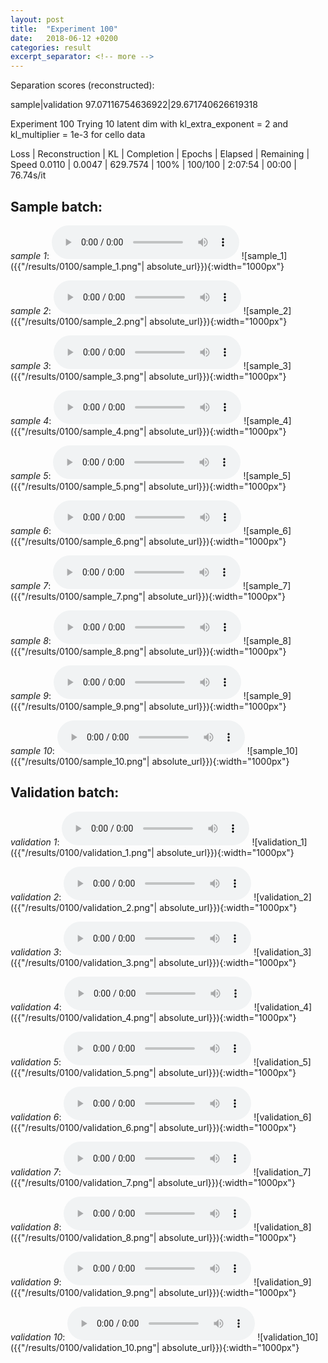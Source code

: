 ```yaml
---
layout: post
title:  "Experiment 100"
date:   2018-06-12 +0200
categories: result
excerpt_separator: <!-- more -->
---
```

Separation scores (reconstructed):

sample|validation
97.07116754636922|29.671740626619318
<!-- more -->
Experiment 100
Trying 10 latent dim with kl_extra_exponent = 2 and kl_multiplier = 1e-3 for cello data

Loss | Reconstruction | KL | Completion | Epochs | Elapsed | Remaining | Speed
0.0110 | 0.0047 | 629.7574 | 100% | 100/100 | 2:07:54 | 00:00 | 76.74s/it

## **Sample batch**:
_sample 1_:
<audio src="/ResultsOverview/results/0100/sample_1.wav" controls preload></audio>
![sample_1]({{"/results/0100/sample_1.png"| absolute_url}}){:width="1000px"}

_sample 2_:
<audio src="/ResultsOverview/results/0100/sample_2.wav" controls preload></audio>
![sample_2]({{"/results/0100/sample_2.png"| absolute_url}}){:width="1000px"}

_sample 3_:
<audio src="/ResultsOverview/results/0100/sample_3.wav" controls preload></audio>
![sample_3]({{"/results/0100/sample_3.png"| absolute_url}}){:width="1000px"}

_sample 4_:
<audio src="/ResultsOverview/results/0100/sample_4.wav" controls preload></audio>
![sample_4]({{"/results/0100/sample_4.png"| absolute_url}}){:width="1000px"}

_sample 5_:
<audio src="/ResultsOverview/results/0100/sample_5.wav" controls preload></audio>
![sample_5]({{"/results/0100/sample_5.png"| absolute_url}}){:width="1000px"}

_sample 6_:
<audio src="/ResultsOverview/results/0100/sample_6.wav" controls preload></audio>
![sample_6]({{"/results/0100/sample_6.png"| absolute_url}}){:width="1000px"}

_sample 7_:
<audio src="/ResultsOverview/results/0100/sample_7.wav" controls preload></audio>
![sample_7]({{"/results/0100/sample_7.png"| absolute_url}}){:width="1000px"}

_sample 8_:
<audio src="/ResultsOverview/results/0100/sample_8.wav" controls preload></audio>
![sample_8]({{"/results/0100/sample_8.png"| absolute_url}}){:width="1000px"}

_sample 9_:
<audio src="/ResultsOverview/results/0100/sample_9.wav" controls preload></audio>
![sample_9]({{"/results/0100/sample_9.png"| absolute_url}}){:width="1000px"}

_sample 10_:
<audio src="/ResultsOverview/results/0100/sample_10.wav" controls preload></audio>
![sample_10]({{"/results/0100/sample_10.png"| absolute_url}}){:width="1000px"}

## **Validation batch**:
_validation 1_:
<audio src="/ResultsOverview/results/0100/validation_1.wav" controls preload></audio>
![validation_1]({{"/results/0100/validation_1.png"| absolute_url}}){:width="1000px"}

_validation 2_:
<audio src="/ResultsOverview/results/0100/validation_2.wav" controls preload></audio>
![validation_2]({{"/results/0100/validation_2.png"| absolute_url}}){:width="1000px"}

_validation 3_:
<audio src="/ResultsOverview/results/0100/validation_3.wav" controls preload></audio>
![validation_3]({{"/results/0100/validation_3.png"| absolute_url}}){:width="1000px"}

_validation 4_:
<audio src="/ResultsOverview/results/0100/validation_4.wav" controls preload></audio>
![validation_4]({{"/results/0100/validation_4.png"| absolute_url}}){:width="1000px"}

_validation 5_:
<audio src="/ResultsOverview/results/0100/validation_5.wav" controls preload></audio>
![validation_5]({{"/results/0100/validation_5.png"| absolute_url}}){:width="1000px"}

_validation 6_:
<audio src="/ResultsOverview/results/0100/validation_6.wav" controls preload></audio>
![validation_6]({{"/results/0100/validation_6.png"| absolute_url}}){:width="1000px"}

_validation 7_:
<audio src="/ResultsOverview/results/0100/validation_7.wav" controls preload></audio>
![validation_7]({{"/results/0100/validation_7.png"| absolute_url}}){:width="1000px"}

_validation 8_:
<audio src="/ResultsOverview/results/0100/validation_8.wav" controls preload></audio>
![validation_8]({{"/results/0100/validation_8.png"| absolute_url}}){:width="1000px"}

_validation 9_:
<audio src="/ResultsOverview/results/0100/validation_9.wav" controls preload></audio>
![validation_9]({{"/results/0100/validation_9.png"| absolute_url}}){:width="1000px"}

_validation 10_:
<audio src="/ResultsOverview/results/0100/validation_10.wav" controls preload></audio>
![validation_10]({{"/results/0100/validation_10.png"| absolute_url}}){:width="1000px"}
